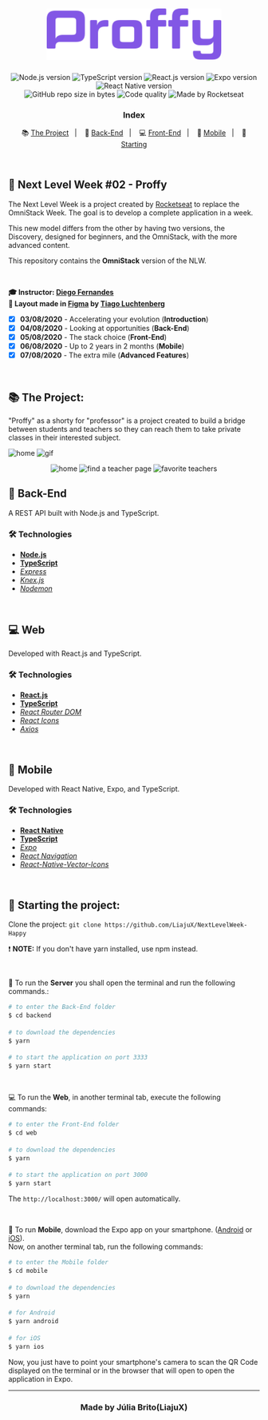 <h1 align="center">
  <img src="./web/src/assets/images/readme-logo.svg" alt="Proffy" width="350px">
</h1>

<p align="center">
  <img alt="Node.js version" src="https://img.shields.io/badge/Node.js-v12.16.1-689f63?style=flat&logoColor=689f63&logo=node.js">
  
  <img alt="TypeScript version" src="https://img.shields.io/badge/TypeScript-v3.9.3-007acc?style=flat&logoColor=007acc&logo=typescript">
  
  <img alt="React.js version" src="https://img.shields.io/badge/React.js-v16.13.1-60dafb?style=flat&logoColor=60dafb&logo=react">

  <img alt="Expo version" src="https://img.shields.io/badge/Expo-v36.0.0-blue?style=flat&logo=expo">

  <img alt="React Native version" src="https://img.shields.io/badge/React_Native-v0.62.2-7159c1?style=flat&logoColor=60dafb&logo=react">
  
  <br>
  
  <img alt="GitHub repo size in bytes" src="https://img.shields.io/github/repo-size/LiajuX/NextLevelWeek-Proffy?color=green">
  
  <img alt="Code quality" src="https://api.codacy.com/project/badge/Grade/722ecf5da4644001995eba58bb45bfe9">
  
  <img alt="Made by Rocketseat" src="https://img.shields.io/github/license/Liajux/NextLevelWeek-Proffy">
</p>

<h3 align="center">
  Index
</h3>

<p align="center">
  📚 <a href="#%EF%B8%8F-the-project">The Project</a>&nbsp;&nbsp;&nbsp;|&nbsp;&nbsp;&nbsp;
  🤖 <a href="#-back-end">Back-End</a>&nbsp;&nbsp;&nbsp;|&nbsp;&nbsp;&nbsp;
  💻 <a href="#-front-end">Front-End</a>&nbsp;&nbsp;&nbsp;|&nbsp;&nbsp;&nbsp;
  📱 <a href="#-mobile">Mobile</a>&nbsp;&nbsp;&nbsp;|&nbsp;&nbsp;&nbsp;
  🏁 <a href="#-starting-the-project">Starting</a>
</p>

<br>

## 🚀 Next Level Week #02 - Proffy  
The Next Level Week is a project created by [Rocketseat](https://rocketseat.com.br/) to replace the OmniStack Week. The goal is to develop a complete application in a week.

This new model differs from the other by having two versions, the Discovery, designed for beginners, and the OmniStack, with the more advanced content.

This repository contains the **OmniStack** version of the NLW.

<br>

**🎓  Instructor: [Diego Fernandes](https://www.linkedin.com/in/diego-schell-fernandes/)**<br>
**🎨  Layout made in [Figma](https://www.figma.com/) by [Tiago Luchtenberg](https://www.linkedin.com/in/tiago-luchtenberg-0b9a3b97/)**<br>

- [X] **03/08/2020** - Accelerating your evolution (**Introduction**)
- [X] **04/08/2020** - Looking at opportunities (**Back-End**)
- [X] **05/08/2020** - The stack choice (**Front-End**)
- [X] **06/08/2020** - Up to 2 years in 2 months (**Mobile**)
- [X] **07/08/2020** - The extra mile (**Advanced Features**)

<br> 

## 📚 The Project:

"Proffy" as a shorty for "professor" is a project created to build a bridge between students and teachers so they can reach them to take private classes in their interested subject. 

![home](https://user-images.githubusercontent.com/53796370/104262466-6b634f80-5466-11eb-83cf-bb9d4fccdb7e.png)
![gif](https://user-images.githubusercontent.com/53796370/104263599-a9617300-5468-11eb-99eb-550bf305851e.gif)

<div align="center">
  <img src="https://user-images.githubusercontent.com/53796370/104262576-a49bbf80-5466-11eb-9a8f-ff264185a92c.png" alt="home" width="250">
  <img src="https://user-images.githubusercontent.com/53796370/104262579-a6658300-5466-11eb-81a1-fbab71613617.png" alt="find a teacher page" width="250">
  <img src="https://user-images.githubusercontent.com/53796370/104262582-a8c7dd00-5466-11eb-870f-9a5efef4f97a.png" alt="favorite teachers" width="250">
</div>

## 🤖 Back-End
A REST API built with Node.js and TypeScript.

### 🛠 Technologies
- **[Node.js](https://nodejs.org/en/)**
- **[TypeScript](https://www.typescriptlang.org/)**
- *[Express](https://expressjs.com/pt-br/)*
- *[Knex.js](http://knexjs.org/)*
- *[Nodemon](https://nodemon.io/)*

<br>

## 💻 Web
Developed with React.js and TypeScript.

### 🛠 Technologies
- **[React.js](https://reactjs.org/)**
- **[TypeScript](https://www.typescriptlang.org/)**
- *[React Router DOM](https://reacttraining.com/react-router/web/guides/quick-start)*
- *[React Icons](https://react-icons.netlify.com/#/)*
- *[Axios](https://nodemon.io/)*

<br>

## 📱 Mobile
Developed with React Native, Expo, and TypeScript.

### 🛠 Technologies
- **[React Native](https://reactnative.dev/)**
- **[TypeScript](https://www.typescriptlang.org/)**
- *[Expo](https://expo.io/)*
- *[React Navigation](https://reactnavigation.org/)*
- *[React-Native-Vector-Icons](https://github.com/oblador/react-native-vector-icons)*

<br>

## 🏁 Starting the project:

Clone the project: `git clone https://github.com/LiajuX/NextLevelWeek-Happy`

❗ **NOTE:** If you don't have yarn installed, use npm instead.

<br>

🤖 To run the **Server** you shall open the terminal and run the following commands.:

````zsh
# to enter the Back-End folder
$ cd backend

# to download the dependencies
$ yarn

# to start the application on port 3333
$ yarn start
````

<br>

💻 To run the **Web**, in another terminal tab, execute the following commands:

````zsh
# to enter the Front-End folder
$ cd web

# to download the dependencies
$ yarn

# to start the application on port 3000
$ yarn start
````
The `http://localhost:3000/` will open automatically.

<br>

📱 To run **Mobile**, download the Expo app on your smartphone. ([Android](https://play.google.com/store/apps/details?id=host.exp.exponent&hl=pt_BR) or [iOS](https://apps.apple.com/br/app/expo-client/id982107779)).
<br>Now, on another terminal tab, run the following commands:

````zsh
# to enter the Mobile folder
$ cd mobile

# to download the dependencies
$ yarn

# for Android
$ yarn android

# for iOS
$ yarn ios
````
Now, you just have to point your smartphone's camera to scan the QR Code displayed on the terminal or in the browser that will open to open the application in Expo.

---

<h3 align="center" >
  Made by Júlia Brito(LiajuX)
</h3>
